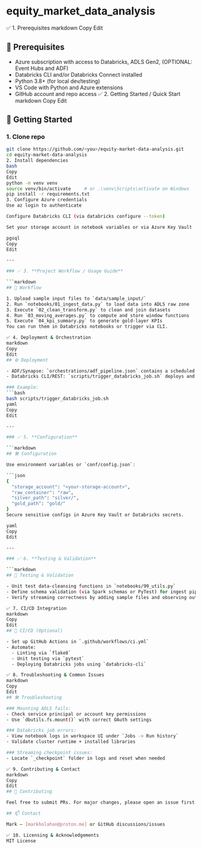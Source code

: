 # equity_market_data_analysis

✅ 1. Prerequisites
markdown
Copy
Edit
## 🧩 Prerequisites

- Azure subscription with access to Databricks, ADLS Gen2, (OPTIONAL: Event Hubs and ADF)
- Databricks CLI and/or Databricks Connect installed
- Python 3.8+ (for local dev/testing)
- VS Code with Python and Azure extensions
- GitHub account and repo access
✅ 2. Getting Started / Quick Start
markdown
Copy
Edit
## 🚀 Getting Started

### 1. Clone repo
```bash
git clone https://github.com/<you>/equity-market-data-analysis.git
cd equity-market-data-analysis
2. Install dependencies
bash
Copy
Edit
python -m venv venv
source venv/bin/activate     # or .\venv\Scripts\activate on Windows
pip install -r requirements.txt
3. Configure Azure credentials
Use az login to authenticate

Configure Databricks CLI (via databricks configure --token)

Set your storage account in notebook variables or via Azure Key Vault

pgsql
Copy
Edit

---

### ✅ 3. **Project Workflow / Usage Guide**

```markdown
## 🧪 Workflow

1. Upload sample input files to `data/sample_input/`
2. Run `notebooks/01_ingest_data.py` to load data into ADLS raw zone
3. Execute `02_clean_transform.py` to clean and join datasets
4. Run `03_moving_averages.py` to compute and store window functions
5. Execute `04_kpi_summary.py` to generate gold-layer KPIs
You can run them in Databricks notebooks or trigger via CLI.

✅ 4. Deployment & Orchestration
markdown
Copy
Edit
## ⚙️ Deployment

- ADF/Synapse: `orchestrations/adf_pipeline.json` contains a scheduled pipeline with Databricks notebook activities
- Databricks CLI/REST: `scripts/trigger_databricks_job.sh` deploys and runs jobs

### Example:
```bash
bash scripts/trigger_databricks_job.sh
yaml
Copy
Edit

---

### ✅ 5. **Configuration**

```markdown
## 🛠 Configuration

Use environment variables or `conf/config.json`:

```json
{
  "storage_account": "<your-storage-account>",
  "raw_container": "raw",
  "silver_path": "silver/",
  "gold_path": "gold/"
}
Secure sensitive configs in Azure Key Vault or Databricks secrets.

yaml
Copy
Edit

---

### ✅ 6. **Testing & Validation**

```markdown
## 🔎 Testing & Validation

- Unit test data-cleansing functions in `notebooks/99_utils.py`
- Define schema validation (via Spark schemas or PyTest) for ingest pipelines
- Verify streaming correctness by adding sample files and observing outputs in `/outputs/logs`

✅ 7. CI/CD Integration
markdown
Copy
Edit
## 🤖 CI/CD (Optional)

- Set up GitHub Actions in `.github/workflows/ci.yml`
- Automate:
  - Linting via `flake8`
  - Unit testing via `pytest`
  - Deploying Databricks jobs using `databricks-cli`

✅ 8. Troubleshooting & Common Issues
markdown
Copy
Edit
## 🛠 Troubleshooting

### Mounting ADLS fails:
- Check service principal or account key permissions
- Use `dbutils.fs.mount()` with correct OAuth settings

### Databricks job errors:
- View notebook logs in workspace UI under `Jobs -> Run history`
- Validate cluster runtime + installed libraries

### Streaming checkpoint issues:
- Locate `_checkpoint` folder in logs and reset when needed

✅ 9. Contributing & Contact
markdown
Copy
Edit
## 🤝 Contributing

Feel free to submit PRs. For major changes, please open an issue first.

## 📫 Contact

Mark – [markholahan@proton.me] or GitHub discussions/issues

✅ 10. Licensing & Acknowledgements
MIT License
